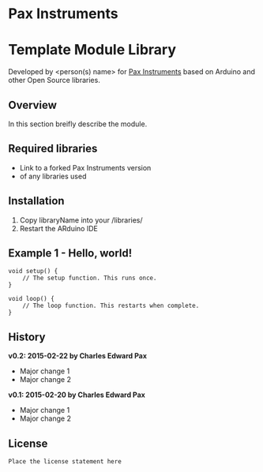 # Pax Instruments
# Template Module Library

Developed by <person(s) name> for [Pax Instruments](http://paxinstruments.com/) based on Arduino and other Open Source libraries.

## Overview
In this section breifly describe the module.

## Required libraries
- Link to a forked Pax Instruments version
- of any  libraries used

## Installation
1. Copy libraryName into your <Arduino folder>/libraries/
2. Restart the ARduino IDE

## Example 1 - Hello, world!
```
void setup() {
    // The setup function. This runs once.
}

void loop() {
    // The loop function. This restarts when complete.
}
```

## History
__v0.2: 2015-02-22 by Charles Edward Pax__

- Major change 1
- Major change 2

__v0.1: 2015-02-20 by Charles Edward Pax__

- Major change 1
- Major change 2

## License
```
Place the license statement here
```